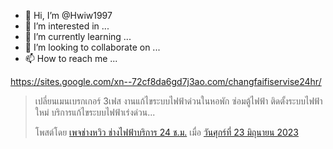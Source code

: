 - 👋 Hi, I’m @Hwiw1997
- 👀 I’m interested in ...
- 🌱 I’m currently learning ...
- 💞️ I’m looking to collaborate on ...
- 📫 How to reach me ...

<!---
Hwiw1997/Hwiw1997 is a ✨ special ✨ repository because its `README.md` (this file) appears on your GitHub profile.
You can click the Preview link to take a look at your changes.
--->
https://sites.google.com/xn--72cf8da6gd7j3ao.com/changfaifiservise24hr/<div id="fb-root"></div>
<script async defer crossorigin="anonymous" src="https://connect.facebook.net/th_TH/sdk.js#xfbml=1&version=v17.0&appId=1939034019789824&autoLogAppEve
  nts=1" nonce="yHARFCgV"></script><div class="fb-post" data-href="https://web.facebook.com/changfaifadoncom/posts/pfbid03vpQ35Swb7KyhZBKQAB3vYoiJVxMyAsLFgkCLbjC77K4Bv7sgwXnejG3J6BwCcXPl" data-width="650" data-show-text="true"><blockquote cite="https://www.facebook.com/changfaifadoncom/posts/163676270034968" class="fb-xfbml-parse-ignore"><p>เปลี่ยนเมนเบรกเกอร์ 3เฟส งานแก้ไขระบบไฟฟ้าด่วนในหอพัก ซ่อมตู้ไฟฟ้า ติดตั้งระบบไฟฟ้าใหม่ บริการแก้ไขระบบไฟฟ้าเร่งด่วน...</p>โพสต์โดย <a href="https://www.facebook.com/changfaifadoncom">เพจช่างหวิว ช่างไฟฟ้าบริการ 24 ช.ม.</a> เมื่อ&nbsp;<a href="https://www.facebook.com/changfaifadoncom/posts/163676270034968">วันศุกร์ที่ 23 มิถุนายน  2023</a></blockquote></div>
